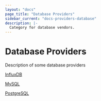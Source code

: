 ```yaml
---
layout: "docs"
page_title: "Database Providers"
sidebar_current: "docs-providers-database"
description: |-
  Category for database vendors.
---
```


# Database Providers

Description of some database providers

[InfluxDB](/docs/providers/influxdb/index.html)

[MySQL](/docs/providers/mysql/index.html)

[PostgreSQL](/docs/providers/postgresql/index.html)
